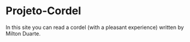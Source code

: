 # Projeto-Cordel
In this site you can read a cordel (with a pleasant experience) written by Milton Duarte.
